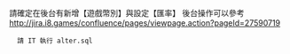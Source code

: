 請確定在後台有新增【遊戲幣別】與設定【匯率】
      後台操作可以參考 http://jira.i8.games/confluence/pages/viewpage.action?pageId=27590719
      
      請 IT 執行 alter.sql